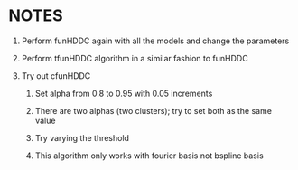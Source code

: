 # **NOTES**

1. Perform funHDDC again with all the models and change the parameters

2. Perform tfunHDDC algorithm in a similar fashion to funHDDC

3. Try out cfunHDDC
   
   1. Set alpha from 0.8 to 0.95 with 0.05 increments
   
   2. There are two alphas (two clusters); try to set both as the same value
   
   3. Try varying the threshold
   
   4. This algorithm only works with fourier basis not bspline basis
